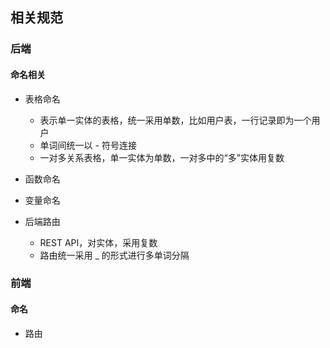 ## 相关规范

### 后端

#### 命名相关

- 表格命名
  - 表示单一实体的表格，统一采用单数，比如用户表，一行记录即为一个用户
  - 单词间统一以 - 符号连接
  - 一对多关系表格，单一实体为单数，一对多中的“多”实体用复数

- 函数命名

- 变量命名

- 后端路由
  - REST API，对实体，采用复数
  - 路由统一采用 _ 的形式进行多单词分隔


### 前端

#### 命名

- 路由